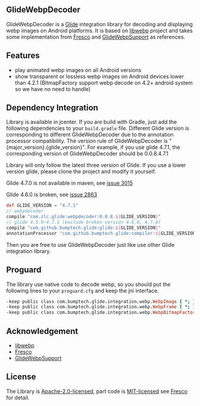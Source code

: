 ## GlideWebpDecoder

GlideWebpDecoder is a [Glide](https://github.com/bumptech/glide) integration library for decoding and displaying webp images on Android platforms. It is based on [libwebp](https://github.com/webmproject/libwebp) project and takes some implementation from [Fresco](https://github.com/facebook/fresco) and [GlideWebpSupport](https://github.com/roths/GlideWebpSupport) as references.

## Features

* play animated webp images on all Android versions
* show transparent or lossless webp images on Android devices lower than 4.2.1 (BitmapFactory support webp decode on 4.2+ android system so we have no need to handle)

## Dependency Integration

Library is available in jcenter. If you are build with Gradle, just add the following dependencies to your `build.gradle` file.
Different Glide version is corresponding to different GlideWebpDecoder due to the annotation processor compatibility. The version rule of GlideWebpDecoder is "{major_version}.{glide_version}".
For example, if you use glide 4.7.1, the corresponding version of GlideWebpDecoder should be 0.0.8.4.7.1

Library will only follow the latest three version of Glide. If you use a lower version glide, please clone the project and modify it yourself.

Glide 4.7.0 is not available in maven, see [issue 3015](https://github.com/bumptech/glide/issues/3015)

Glide 4.6.0 is broken, see [issue 2863](https://github.com/bumptech/glide/issues/2863)

```gradle
def GLIDE_VERSION = "4.7.1"
// webpdecoder
compile "com.zlc.glide:webpdecoder:0.0.8.${GLIDE_VERSION}"
// glide 4.5.0~4.7.1 (exclude broken version 4.6.0, 4.7.0)
compile "com.github.bumptech.glide:glide:${GLIDE_VERSION}"
annotationProcessor "com.github.bumptech.glide:compiler:${GLIDE_VERSION}"
```

Then you are free to use GlideWebpDecoder just like use other Glide integration library.

## Proguard

The library use native code to decode webp, so you should put the following lines to your `proguard.cfg` and keep the jni interface.

```pro
-keep public class com.bumptech.glide.integration.webp.WebpImage { *; }
-keep public class com.bumptech.glide.integration.webp.WebpFrame { *; }
-keep public class com.bumptech.glide.integration.webp.WebpBitmapFactory { *; }
```

## Acknowledgement

* [libwebp](https://github.com/webmproject/libwebp)
* [Fresco](https://github.com/facebook/fresco)
* [GlideWebpSupport](https://github.com/roths/GlideWebpSupport)

## License

The Library is [Apache-2.0-licensed](https://github.com/zjupure/GlideWebpDecoder/blob/master/LICENSE), part code is [MIT-licensed](https://github.com/facebook/fresco/blob/master/LICENSE) see [Fresco](https://github.com/facebook/fresco) for detail.

